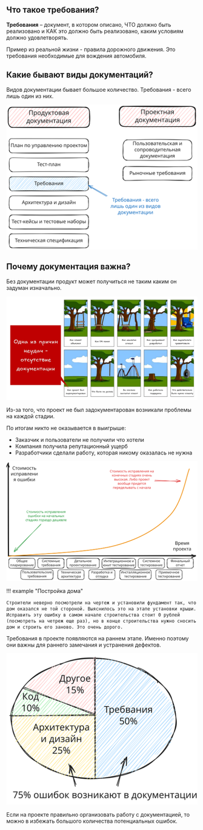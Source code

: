 ## Что такое требования?

**Требования** – документ, в котором описано, ЧТО должно быть реализовано и КАК это должно быть реализовано, каким условиям должно удовлетворять.

Пример из реальной жизни - правила дорожного движения. Это требования необходимые для вождения автомобиля.

## Какие бывают виды документаций?

Видов документации бывает большое количество. Требования - всего лишь один из них.

![testing-documantation-overview.excalidraw](../../assets/attachments/testing-documantation-overview.excalidraw.svg)

## Почему документация важна?

Без документации продукт может получиться не таким каким он задуман изначально.

![ testing-bad-documentation-results](../../assets/attachments/testing-bad-documentation-results.webp)

Из-за того, что проект не был задокументарован возникали проблемы на каждой стадии. 

По итогам никто не оказывается в выигрыше: 

- Заказчик и пользователи не получили что хотели
- Компания получила репутационный ущерб
- Разработчики сделали работу, которая никому оказалась не нужна

![testing-error-cost.excalidraw](../../assets/attachments/testing-error-cost.excalidraw.svg)

!!! example "Постройка дома"

	Строители неверно посмотрели на чертеж и установили фундамент так, что дом оказался не той стороной. Выяснилось это на этапе установки крыши.
	Исправить эту ошибку в самом начале строительства стоит 0 рублей (посмотреть на четреж еще раз), но в конце строительства нужно сносить дом и строить его заново. Это очень дорого.

Требования в проекте появляются на раннем этапе. Именно поэтому они важны для раннего замечания и устранения дефектов.

![testing-diagram-problem-percentage.excalidraw](../../assets/attachments/testing-diagram-problem-percentage.excalidraw.svg)

Если на проекте правильно организовать работу с документацией, то можно в избежать большого количества потенциальных ошибок.
